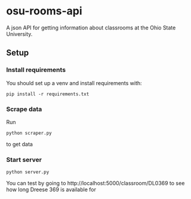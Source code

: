 # osu-rooms-api
A json API for getting information about classrooms at the Ohio State University. 

## Setup
### Install requirements
You should set up a venv and install requirements with:
```
pip install -r requirements.txt
```
### Scrape data
Run
```
python scraper.py
```
to get data
### Start server
```
python server.py
```
You can test by going to http://localhost:5000/classroom/DL0369 to see how long Dreese 369 is available for
